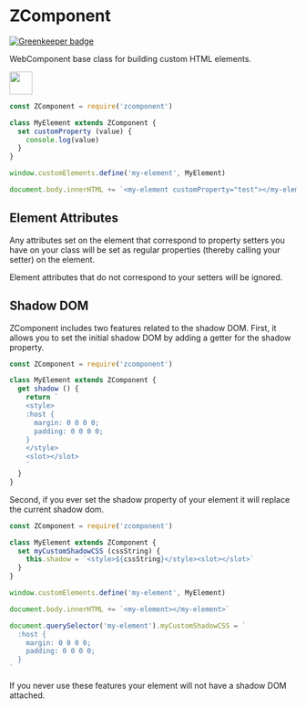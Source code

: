 # ZComponent

[![Greenkeeper badge](https://badges.greenkeeper.io/mikeal/zcomponent.svg)](https://greenkeeper.io/)

WebComponent base class for building custom HTML elements.

<p>
  <a href="https://www.patreon.com/bePatron?u=880479">
    <img src="https://c5.patreon.com/external/logo/become_a_patron_button.png" height="40px" />
  </a>
</p>

```javascript
const ZComponent = require('zcomponent')

class MyElement extends ZComponent {
  set customProperty (value) {
    console.log(value)
  }
}

window.customElements.define('my-element', MyElement)

document.body.innerHTML += `<my-element customProperty="test"></my-element>`
```

## Element Attributes

Any attributes set on the element that correspond to property setters
you have on your class will be set as regular properties (thereby calling
your setter) on the element.

Element attributes that do not correspond to your setters will be ignored.

## Shadow DOM

ZComponent includes two features related to the shadow DOM. First, it allows
you to set the initial shadow DOM by adding a getter for the shadow property.

```javascript
const ZComponent = require('zcomponent')

class MyElement extends ZComponent {
  get shadow () {
    return `
    <style>
    :host {
      margin: 0 0 0 0;
      padding: 0 0 0 0;
    }
    </style>
    <slot></slot>
    `
  }
}
```

Second, if you ever set the shadow property of your element it will replace
the current shadow dom.

```javascript
const ZComponent = require('zcomponent')

class MyElement extends ZComponent {
  set myCustomShadowCSS (cssString) {
    this.shadow = `<style>${cssString}</style><slot></slot>`
  }
}

window.customElements.define('my-element', MyElement)

document.body.innerHTML += `<my-element></my-element>`

document.querySelector('my-element').myCustomShadowCSS = `
  :host {
    margin: 0 0 0 0;
    padding: 0 0 0 0;
  }
`
```

If you never use these features your element will not have a shadow DOM
attached.

